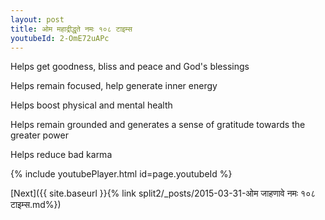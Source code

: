 ```yaml
---
layout: post
title: ओम महाद्रीद्धृते नमः १०८ टाइम्स
youtubeId: 2-OmE72uAPc
---
```

 
 
Helps get goodness, bliss and peace and God's blessings
 
Helps remain focused, help generate inner energy 
 
Helps boost physical and mental health 
 
Helps remain grounded and generates a sense of gratitude towards the greater power 
 
Helps reduce bad karma
 
 
 
 


{% include youtubePlayer.html id=page.youtubeId %}
 
[Next]({{ site.baseurl }}{% link  split2/_posts/2015-03-31-ओम जाहणावे नमः १०८ टाइम्स.md%})
 
